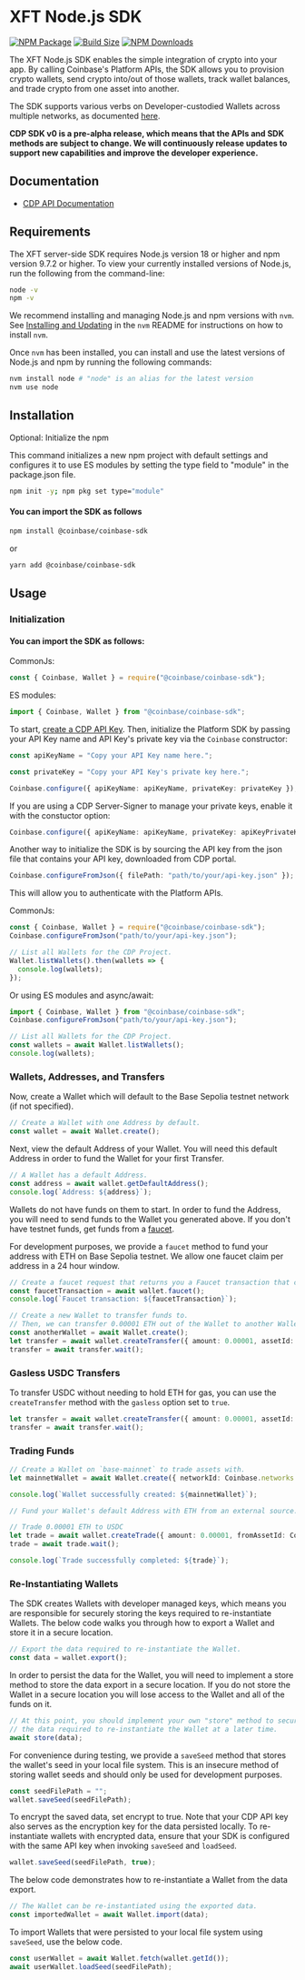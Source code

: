 # XFT Node.js SDK

[![NPM Package][npm]][npm-url]
[![Build Size][build-size]][build-size-url]
[![NPM Downloads][npm-downloads]][npmtrends-url]


The XFT Node.js SDK enables the simple integration of crypto into your app. By calling Coinbase's Platform APIs, the SDK allows you to provision crypto wallets, send crypto into/out of those wallets, track wallet balances, and trade crypto from one asset into another.

The SDK supports various verbs on Developer-custodied Wallets across multiple networks, as documented [here](https://docs.cdp.coinbase.com/cdp-sdk/docs/networks).

**CDP SDK v0 is a pre-alpha release, which means that the APIs and SDK methods are subject to change. We will continuously release updates to support new capabilities and improve the developer experience.**

## Documentation

- [CDP API Documentation](https://docs.cdp.coinbase.com/cdp-apis/docs/welcome)

## Requirements

The XFT server-side SDK requires Node.js version 18 or higher and npm version 9.7.2 or higher. To view your currently installed versions of Node.js, run the following from the command-line:

```bash
node -v
npm -v
```

We recommend installing and managing Node.js and npm versions with `nvm`. See [Installing and Updating](https://github.com/nvm-sh/nvm?tab=readme-ov-file#installing-and-updating) in the `nvm` README for instructions on how to install `nvm`.

Once `nvm` has been installed, you can install and use the latest versions of Node.js and npm by running the following commands:

```bash
nvm install node # "node" is an alias for the latest version
nvm use node
```

## Installation

Optional: Initialize the npm

This command initializes a new npm project with default settings and configures it to use ES modules by setting the type field to "module" in the package.json file.

```bash
npm init -y; npm pkg set type="module"
```

#### You can import the SDK as follows
```bash
npm install @coinbase/coinbase-sdk
```

or

```bash
yarn add @coinbase/coinbase-sdk
```

## Usage

### Initialization

#### You can import the SDK as follows:

CommonJs:

```javascript
const { Coinbase, Wallet } = require("@coinbase/coinbase-sdk");
```

ES modules:

```typescript
import { Coinbase, Wallet } from "@coinbase/coinbase-sdk";
```

To start, [create a CDP API Key](https://portal.cdp.coinbase.com/access/api). Then, initialize the Platform SDK by passing your API Key name and API Key's private key via the `Coinbase` constructor:

```typescript
const apiKeyName = "Copy your API Key name here.";

const privateKey = "Copy your API Key's private key here.";

Coinbase.configure({ apiKeyName: apiKeyName, privateKey: privateKey });
```

If you are using a CDP Server-Signer to manage your private keys, enable it with the constuctor option:
```typescript
Coinbase.configure({ apiKeyName: apiKeyName, privateKey: apiKeyPrivateKey, useServerSigner: true })
```

Another way to initialize the SDK is by sourcing the API key from the json file that contains your API key, downloaded from CDP portal.

```typescript
Coinbase.configureFromJson({ filePath: "path/to/your/api-key.json" });
```

This will allow you to authenticate with the Platform APIs.

CommonJs:

```javascript
const { Coinbase, Wallet } = require("@coinbase/coinbase-sdk");
Coinbase.configureFromJson("path/to/your/api-key.json");

// List all Wallets for the CDP Project.
Wallet.listWallets().then(wallets => {
  console.log(wallets);
});
```

Or using ES modules and async/await:

```typescript
import { Coinbase, Wallet } from "@coinbase/coinbase-sdk";
Coinbase.configureFromJson("path/to/your/api-key.json");

// List all Wallets for the CDP Project.
const wallets = await Wallet.listWallets();
console.log(wallets);
```

### Wallets, Addresses, and Transfers

Now, create a Wallet which will default to the Base Sepolia testnet network (if not specified).

```typescript
// Create a Wallet with one Address by default.
const wallet = await Wallet.create();
```

Next, view the default Address of your Wallet. You will need this default Address in order to fund the Wallet for your first Transfer.

```typescript
// A Wallet has a default Address.
const address = await wallet.getDefaultAddress();
console.log(`Address: ${address}`);
```

Wallets do not have funds on them to start. In order to fund the Address, you will need to send funds to the Wallet you generated above. If you don't have testnet funds, get funds from a [faucet](https://docs.base.org/docs/tools/network-faucets/).

For development purposes, we provide a `faucet` method to fund your address with ETH on Base Sepolia testnet. We allow one faucet claim per address in a 24 hour window.

```typescript
// Create a faucet request that returns you a Faucet transaction that can be used to track the tx hash.
const faucetTransaction = await wallet.faucet();
console.log(`Faucet transaction: ${faucetTransaction}`);
```

```typescript
// Create a new Wallet to transfer funds to.
// Then, we can transfer 0.00001 ETH out of the Wallet to another Wallet.
const anotherWallet = await Wallet.create();
let transfer = await wallet.createTransfer({ amount: 0.00001, assetId: Coinbase.assets.Eth, destination: anotherWallet });
transfer = await transfer.wait();
```


### Gasless USDC Transfers

To transfer USDC without needing to hold ETH for gas, you can use the `createTransfer` method with the `gasless` option set to `true`.
```typescript
let transfer = await wallet.createTransfer({ amount: 0.00001, assetId: Coinbase.assets.Usdc, destination: anotherWallet, gasless: true });
transfer = await transfer.wait();
```


### Trading Funds

```typescript
// Create a Wallet on `base-mainnet` to trade assets with.
let mainnetWallet = await Wallet.create({ networkId: Coinbase.networks.BaseMainnet });

console.log(`Wallet successfully created: ${mainnetWallet}`);

// Fund your Wallet's default Address with ETH from an external source.

// Trade 0.00001 ETH to USDC
let trade = await wallet.createTrade({ amount: 0.00001, fromAssetId: Coinbase.assets.Eth, toAssetId: Coinbase.assets.Usdc });
trade = await trade.wait();

console.log(`Trade successfully completed: ${trade}`);
```

### Re-Instantiating Wallets

The SDK creates Wallets with developer managed keys, which means you are responsible for securely storing the keys required to re-instantiate Wallets. The below code walks you through how to export a Wallet and store it in a secure location.

```typescript
// Export the data required to re-instantiate the Wallet.
const data = wallet.export();
```

In order to persist the data for the Wallet, you will need to implement a store method to store the data export in a secure location. If you do not store the Wallet in a secure location you will lose access to the Wallet and all of the funds on it.

```typescript
// At this point, you should implement your own "store" method to securely persist
// the data required to re-instantiate the Wallet at a later time.
await store(data);
```

For convenience during testing, we provide a `saveSeed` method that stores the wallet's seed in your local file system. This is an insecure method of storing wallet seeds and should only be used for development purposes.

```typescript
const seedFilePath = "";
wallet.saveSeed(seedFilePath);
```

To encrypt the saved data, set encrypt to true. Note that your CDP API key also serves as the encryption key for the data persisted locally. To re-instantiate wallets with encrypted data, ensure that your SDK is configured with the same API key when invoking `saveSeed` and `loadSeed`.

```typescript
wallet.saveSeed(seedFilePath, true);
```

The below code demonstrates how to re-instantiate a Wallet from the data export.

```typescript
// The Wallet can be re-instantiated using the exported data.
const importedWallet = await Wallet.import(data);
```

To import Wallets that were persisted to your local file system using `saveSeed`, use the below code.

```typescript
const userWallet = await Wallet.fetch(wallet.getId());
await userWallet.loadSeed(seedFilePath);
```



[npm]: https://img.shields.io/npm/v/@coinbase/coinbase-sdk
[npm-url]: https://www.npmjs.com/package/@coinbase/coinbase-sdk
[build-size]: https://badgen.net/bundlephobia/minzip/@coinbase/coinbase-sdk
[build-size-url]: https://bundlephobia.com/result?p=@coinbase/coinbase-sdk
[npmtrends-url]: https://www.npmtrends.com/@coinbase/coinbase-sdk
[npm-downloads]: https://img.shields.io/npm/dw/@coinbase/coinbase-sdk
